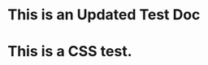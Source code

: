 <link rel="stylesheet" href="/css/extra.css" />

# This is an Updated Test Doc

<h1 class="test-h1">
  This is a CSS test.
</h1>
